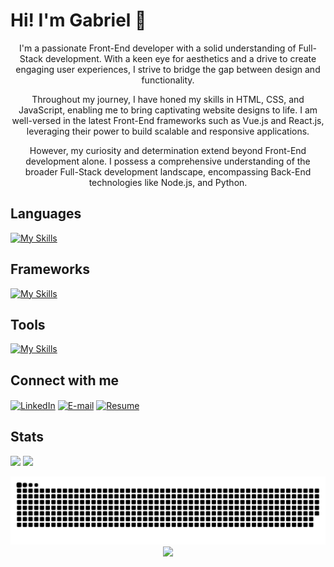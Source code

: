 # Hi! I'm Gabriel 🌙

<div align="center">
  
I'm a passionate Front-End developer with a solid understanding of Full-Stack development. With a keen eye for aesthetics and a drive to create engaging user experiences, I strive to bridge the gap between design and functionality.
  
Throughout my journey, I have honed my skills in HTML, CSS, and JavaScript, enabling me to bring captivating website designs to life. I am well-versed in the latest Front-End frameworks such as Vue.js and React.js, leveraging their power to build scalable and responsive applications.

However, my curiosity and determination extend beyond Front-End development alone. I possess a comprehensive understanding of the broader Full-Stack development landscape, encompassing Back-End technologies like Node.js, and Python.
</div>




## Languages
[![My Skills](https://skillicons.dev/icons?i=js,ts,html,css,py,php)](https://skillicons.dev)

## Frameworks
[![My Skills](https://skillicons.dev/icons?i=vue,nuxtjs,nodejs,react)](https://skillicons.dev)

## Tools
[![My Skills](https://skillicons.dev/icons?i=vscode,github,git)](https://skillicons.dev)

## Connect with me

[<img alt="LinkedIn" align="center" height="60px" src="https://img.icons8.com/fluency/96/000000/linkedin.png"/>][linkedin]
[<img alt="E-mail" align="center" height="60px" src="https://img.icons8.com/fluency/96/000000/gmail.png" />][gmail]
[<img alt="Resume" align="center" height="60px" src="https://img.icons8.com/fluency/96/000000/resume.png" />][resume]

[linkedin]: https://www.linkedin.com/in/spookyengineer/
[gmail]: mailto:gabrielicmusa@gmail.com
[resume]: https://flowcv.com/resume/v0m15436n8

## Stats
![](https://raw.githubusercontent.com/spookyengineer/github-stats/master/generated/overview.svg#gh-dark-mode-only)
![](https://raw.githubusercontent.com/spookyengineer/github-stats/master/generated/languages.svg#gh-dark-mode-only)

<picture>
  <source media="(prefers-color-scheme: dark)" srcset="https://raw.githubusercontent.com/spookyengineer/spookyengineer/output/github-contribution-grid-snake-dark.svg">
  <source media="(prefers-color-scheme: light)" srcset="https://raw.githubusercontent.com/spookyengineer/spookyengineer/output/github-contribution-grid-snake.svg">
  <img alt="github contribution grid snake animation" src="https://raw.githubusercontent.com/spookyengineer/spookyengineer/output/github-contribution-grid-snake.svg">
</picture>
<div align="center">
  <img src="https://profile-counter.glitch.me/SpookyEngineer/count.svg?"  />
</div>
